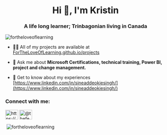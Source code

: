 <h1 align="center">Hi 👋, I'm Kristin</h1>
<h3 align="center">A life long learner; Trinbagonian living in Canada</h3>

<p align="left"> <img src="https://komarev.com/ghpvc/?username=fortheloveoflearning&label=Profile%20views&color=0e75b6&style=flat" alt="fortheloveoflearning" /> </p>


- 👨‍💻 All of my projects are available at [ForTheLoveOfLearning.github.io/projects](ForTheLoveOfLearning.github.io/projects)

- 💬 Ask me about **Microsoft Certifications, technical training, Power BI, project and change management.**

- 📄 Get to know about my experiences [https://www.linkedin.com/in/sineaddeokiesingh/](https://www.linkedin.com/in/sineaddeokiesingh/)

<!--### Blogs posts-->
<!-- BLOG-POST-LIST:START -->
<!-- BLOG-POST-LIST:END -->

<h3 align="left">Connect with me:</h3>
<p align="left">
<a href="https://linkedin.com/in/https://www.linkedin.com/in/sineaddeokiesingh/" target="blank"><img align="center" src="https://raw.githubusercontent.com/rahuldkjain/github-profile-readme-generator/master/src/images/icons/Social/linked-in-alt.svg" alt="https://www.linkedin.com/in/sineaddeokiesingh/" height="30" width="40" /></a>
<a href="https://medium.com/@thefemalepm" target="blank"><img align="center" src="https://raw.githubusercontent.com/rahuldkjain/github-profile-readme-generator/master/src/images/icons/Social/medium.svg" alt="@thefemalepm" height="30" width="40" /></a>
</p>

<p>&nbsp;<img align="center" src="https://github-readme-stats.vercel.app/api?username=fortheloveoflearning&show_icons=true&locale=en" alt="fortheloveoflearning" /></p>
